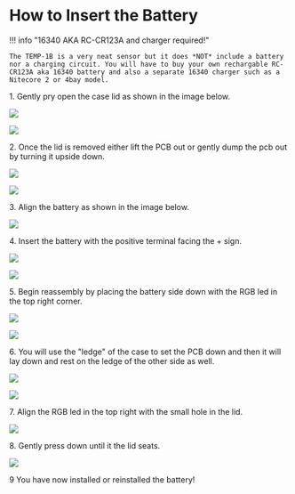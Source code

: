 # How to Insert the Battery

!!! info "16340 AKA RC-CR123A and charger required!"

    The TEMP-1B is a very neat sensor but it does *NOT* include a battery nor a charging circuit. You will have to buy your own rechargable RC-CR123A aka 16340 battery and also a separate 16340 charger such as a Nitecore 2 or 4bay model.

1\. Gently pry open the case lid as shown in the image below.

![](../troubleshooting/assets/temp-1b-pry-open.jpg)

![](../troubleshooting/assets/temp-1b-lid-off.jpg)

2\. Once the lid is removed either lift the PCB out or gently dump the pcb out by turning it upside down.

![](../troubleshooting/assets/temp-1b-lift-pcb-out-1.jpg)

![](../troubleshooting/assets/temp-1b-remove-case.jpg)

3\. Align the battery as shown in the image below.

![](assets/temp-1b-battery-insert-pic-1.jpg)

4\. Insert the battery with the positive terminal facing the + sign.

![](assets/temp-1b-battery-insert-pic-3.jpg)

![](assets/temp-1b-battery-insert-pic-4.jpg)

5\. Begin reassembly by placing the battery side down with the RGB led in the top right corner.

![](assets/temp-1b-battery-insert-empty-case.jpg)

![](assets/temp-1b-battery-insert-pcb-ledge.jpg)

6\. You will use the "ledge" of the case to set the PCB down and then it will lay down and rest on the ledge of the other side as well.

![](assets/temp-1b-battery-insert-pcb-hinge.jpg)

![](assets/temp-1b-battery-insert-pcb-flat.jpg)

7\. Align the RGB led in the top right with the small hole in the lid.

![](assets/temp-1b-battery-insert-align-rgb.jpg)

8\. Gently press down until it the lid seats.

![](assets/temp-1b-battery-insert-press-case.jpg)

9 You have now installed or reinstalled the battery!